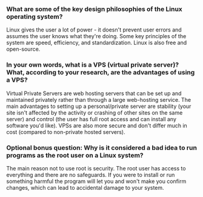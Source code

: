 ### What are some of the key design philosophies of the Linux operating system?
Linux gives the user a lot of power - it doesn't prevent user errors and assumes the user knows what they're doing.  Some key principles of the system are speed, efficiency, and standardization.  Linux is also free and open-source.

### In your own words, what is a VPS (virtual private server)? What, according to your research, are the advantages of using a VPS?
Virtual Private Servers are web hosting servers that can be set up and maintained privately rather than through a large web-hosting service.  The main advantages to setting up a personal/private server are stability (your site isn't affected by the activity or crashing of other sites on the same server) and control (the user has full root access and can install any software you'd like).  VPSs are also more secure and don't differ much in cost (compared to non-private hosted servers).

### Optional bonus question: Why is it considered a bad idea to run programs as the root user on a Linux system?
The main reason not to use root is security.  The root user has access to everything and there are no safeguards.  If you were to install or run something harmful the program will let you and won't make you confirm changes, which can lead to accidental damage to your system.

